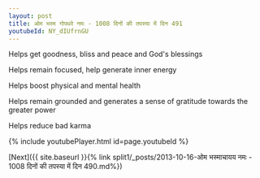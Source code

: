```yaml
---
layout: post
title: ओम भस्म गोपथरे नमः - 1008 दिनों की तपस्या में दिन 491
youtubeId: NY_dIUfrnGU
---
```

 
 
Helps get goodness, bliss and peace and God's blessings
 
Helps remain focused, help generate inner energy 
 
Helps boost physical and mental health 
 
Helps remain grounded and generates a sense of gratitude towards the greater power 
 
Helps reduce bad karma
 
 
 
 


{% include youtubePlayer.html id=page.youtubeId %}
 
[Next]({{ site.baseurl }}{% link  split1/_posts/2013-10-16-ओम भस्माचायय नमः - 1008 दिनों की तपस्या में दिन 490.md%})
 
